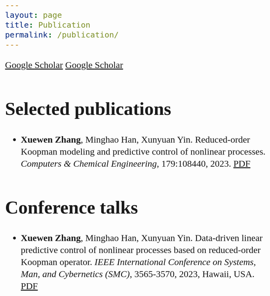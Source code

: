 ```yaml
---
layout: page
title: Publication
permalink: /publication/
---
```

<style>
body {font-family: 'East Sea Dokdo', cursive;
      font-size: 30px;
      line-height: 1.3;}
</style>

[Google Scholar](https://github.com/QiYuan-Zhang/QiYuan-Zhang.github.io/assets/53491122/e4111a3d-b732-4e26-8391-f5e54c6503ed)
[Google Scholar](https://scholar.google.com/citations?user=VDS2k4oAAAAJ&hl=en&oi=ao)


<h1> Selected publications </h1>

- **Xuewen Zhang**, Minghao Han, Xunyuan Yin. Reduced-order Koopman modeling and predictive control of nonlinear processes. *Computers & Chemical Engineering*, 179:108440, 2023. [PDF](https://doi.org/10.1016/j.compchemeng.2023.108440) 


<h1> Conference talks</h1>

- **Xuewen Zhang**, Minghao Han, Xunyuan Yin. Data-driven linear predictive control of nonlinear processes based on reduced-order Koopman operator. *IEEE International Conference on Systems, Man, and Cybernetics (SMC)*, 3565-3570, 2023, Hawaii, USA. [PDF](https://ieeexplore.ieee.org/abstract/document/10393904)


